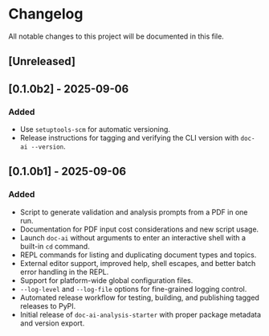 # Changelog

All notable changes to this project will be documented in this file.

## [Unreleased]

## [0.1.0b2] - 2025-09-06
### Added
- Use `setuptools-scm` for automatic versioning.
- Release instructions for tagging and verifying the CLI version with `doc-ai --version`.

## [0.1.0b1] - 2025-09-06
### Added
- Script to generate validation and analysis prompts from a PDF in one run.
- Documentation for PDF input cost considerations and new script usage.
- Launch `doc-ai` without arguments to enter an interactive shell with a built-in `cd` command.
- REPL commands for listing and duplicating document types and topics.
- External editor support, improved help, shell escapes, and better batch error handling in the REPL.
- Support for platform-wide global configuration files.
- `--log-level` and `--log-file` options for fine-grained logging control.
- Automated release workflow for testing, building, and publishing tagged releases to PyPI.
- Initial release of `doc-ai-analysis-starter` with proper package metadata and version export.

